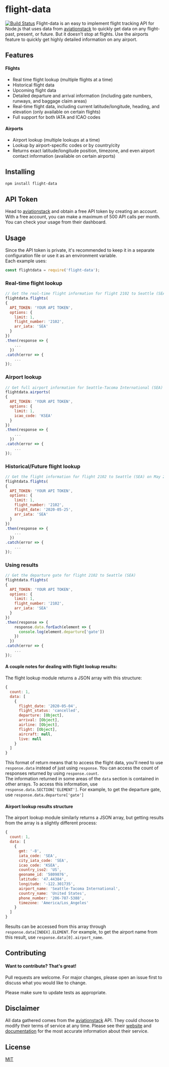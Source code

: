 # flight-data
[![Build Status](https://travis-ci.org/bbialke/flight-data.svg?branch=master)](https://travis-ci.org/bbialke/flight-data)
Flight-data is an easy to implement flight tracking API for Node.js that uses data from [aviationstack](https://aviationstack.com/) to quickly get data on any flight- past, present, or future. But it doesn't stop at flights. Use the airports feature to quickly get highly detailed information on any airport.

## Features
#### Flights

- Real time flight lookup (multiple flights at a time)
- Historical flight data
- Upcoming flight data
- Detailed departure and arrival information (including gate numbers, runways, and baggage claim areas)
- Real-time flight data, including current latitude/longitude, heading, and elevation (only available on certain flights)
- Full support for both IATA and ICAO codes
#### Airports
- Airport lookup (multiple lookups at a time)
- Lookup by airport-specific codes or by country/city
- Returns exact latitude/longitude position, timezone, and even airport contact information (available on certain airports)

## Installing

```bash
npm install flight-data
```
## API Token
Head to [aviationstack](https://aviationstack.com/) and obtain a free API token by creating an account.  
With a free account, you can make a maximum of 500 API calls per month. You can check your usage from their dashboard.
## Usage
Since the API token is private, it's recommended to keep it in a separate configuration file or use it as an environment variable.  
Each example uses:
```js
const flightdata = require('flight-data');
```
### Real-time flight lookup
```js
// Get the real-time flight information for flight 2102 to Seattle (SEA)
flightdata.flights(
{
  API_TOKEN: 'YOUR API TOKEN',
  options: {
    limit: 1,
    flight_number: '2102',
    arr_iata: 'SEA'
  }
})
.then(response => {
    ...
  })
.catch(error => {
    ...
});
```
### Airport lookup
```js
// Get full airport information for Seattle-Tacoma International (SEA)
flightdata.airports(
{
  API_TOKEN: 'YOUR API TOKEN',
  options: {
    limit: 1,
    icao_code: 'KSEA'
  }
})
.then(response => {
    ...
  })
.catch(error => {
    ...
});
```
### Historical/Future flight lookup
```js
// Get the flight information for flight 2102 to Seattle (SEA) on May 25th, 2020
flightdata.flights(
{
  API_TOKEN: 'YOUR API TOKEN',
  options: {
    limit: 1,
    flight_number: '2102',
    flight_date: '2020-05-25',
    arr_iata: 'SEA'
  }
})
.then(response => {
    ...
  })
.catch(error => {
    ...
});
```
### Using results
```js
// Get the departure gate for flight 2102 to Seattle (SEA)
flightdata.flights(
{
  API_TOKEN: 'YOUR API TOKEN',
  options: {
    limit: 1,
    flight_number: '2102',
    arr_iata: 'SEA'
  }
})
.then(response => {
    response.data.forEach(element => {
      console.log(element.departure['gate'])
    })
  })
.catch(error => {
    ...
});
```
#### A couple notes for dealing with flight lookup results:
The flight lookup module returns a JSON array with this structure:
```js
{
  count: 1,
  data: [
    {
      flight_date: '2020-05-04',
      flight_status: 'cancelled',
      departure: [Object],
      arrival: [Object],
      airline: [Object],
      flight: [Object],
      aircraft: null,
      live: null
    }
  ]
}
```
This format of return means that to access the flight data, you'll need to use `response.data` instead of just using `response`. You can access the count of responses returned by using `response.count`.  
The information returned in some areas of the `data` section is contained in other arrays. To access this information, use `response.data.SECTION['ELEMENT']`. For example, to get the departure gate, use `response.data.departure['gate']`
#### Airport lookup results structure
The airport lookup module similarly returns a JSON array, but getting results from the array is a slightly different process:
```js
{
  count: 1,
  data: [
    {
      gmt: '-8',
      iata_code: 'SEA',
      city_iata_code: 'SEA',
      icao_code: 'KSEA',
      country_iso2: 'US',
      geoname_id: '5809876',
      latitude: '47.44384',
      longitude: '-122.301735',
      airport_name: 'Seattle-Tacoma International',
      country_name: 'United States',
      phone_number: '206-787-5388',
      timezone: 'America/Los_Angeles'
    }
  ]
}
```
Results can be accessed from this array through `response.data[INDEX].ELEMENT`. For example, to get the airport name from this result, use `response.data[0].airport_name`.
## Contributing
#### Want to contribute? That's great!  
Pull requests are welcome. For major changes, please open an issue first to discuss what you would like to change.

Please make sure to update tests as appropriate.

## Disclaimer
All data gathered comes from the [aviationstack](https://aviationstack.com/) API. They could choose to modify their terms of service at any time. Please see their [website](https://aviationstack.com/) and [documentation](https://aviationstack.com/documentation) for the most accurate information about their service.

## License
[MIT](https://choosealicense.com/licenses/mit/)
